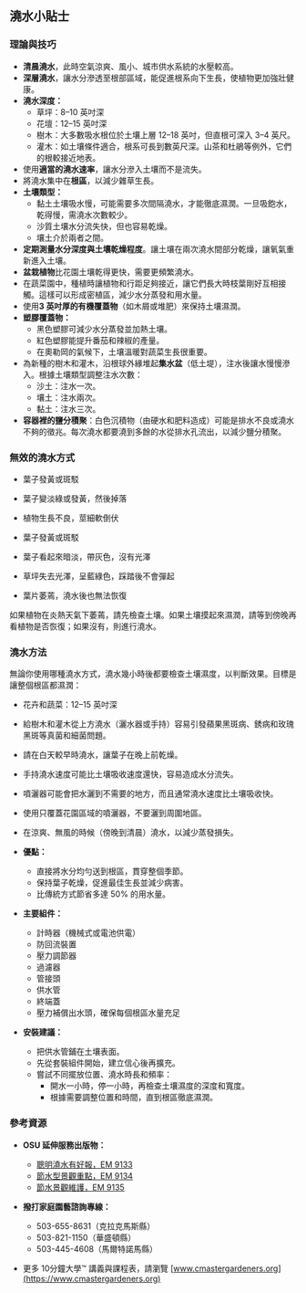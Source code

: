## 澆水小貼士

### 理論與技巧

- **清晨澆水**，此時空氣涼爽、風小、城市供水系統的水壓較高。
- **深層澆水**，讓水分滲透至根部區域，能促進根系向下生長，使植物更加強壯健康。
- **澆水深度：**
  - 草坪：8–10 英吋深
  - 花壇：12–15 英吋深
  - 樹木：大多數吸水根位於土壤上層 12–18 英吋，但直根可深入 3–4 英尺。
  - 灌木：如土壤條件適合，根系可長到數英尺深。山茶和杜鵑等例外，它們的根較接近地表。
- 使用**適當的澆水速率**，讓水分滲入土壤而不是流失。
- 將澆水集中在**根區**，以減少雜草生長。
- **土壤類型：**
  - 黏土土壤吸水慢，可能需要多次間隔澆水，才能徹底濕潤。一旦吸飽水，乾得慢，需澆水次數較少。
  - 沙質土壤水分流失快，但也容易乾燥。
  - 壤土介於兩者之間。
- **定期測量水分深度與土壤乾燥程度**。讓土壤在兩次澆水間部分乾燥，讓氧氣重新進入土壤。
- **盆栽植物**比花園土壤乾得更快，需要更頻繁澆水。
- 在蔬菜園中，種植時讓植物和行距足夠接近，讓它們長大時枝葉剛好互相接觸。這樣可以形成密植區，減少水分蒸發和用水量。
- 使用**3 英吋厚的有機覆蓋物**（如木屑或堆肥）來保持土壤濕潤。
- **塑膠覆蓋物：**
  - 黑色塑膠可減少水分蒸發並加熱土壤。
  - 紅色塑膠能提升番茄和辣椒的產量。
  - 在奧勒岡的氣候下，土壤溫暖對蔬菜生長很重要。
- 為新種的樹木和灌木，沿根球外緣堆起**集水盆**（低土堤），注水後讓水慢慢滲入。根據土壤類型調整注水次數：
  - 沙土：注水一次。
  - 壤土：注水兩次。
  - 黏土：注水三次。
- **容器裡的鹽分積聚**：白色沉積物（由硬水和肥料造成）可能是排水不良或澆水不夠的徵兆。每次澆水都要澆到多餘的水從排水孔流出，以減少鹽分積聚。

### 無效的澆水方式


- 葉子發黃或斑駁
- 葉子變淡綠或發黃，然後掉落
- 植物生長不良，莖細軟倒伏


- 葉子發黃或斑駁
- 葉子看起來暗淡，帶灰色，沒有光澤
- 草坪失去光澤，呈藍綠色，踩踏後不會彈起
- 葉片萎蔫，澆水後也無法恢復

如果植物在炎熱天氣下萎蔫，請先檢查土壤。如果土壤摸起來濕潤，請等到傍晚再看植物是否恢復；如果沒有，則進行澆水。

### 澆水方法

無論你使用哪種澆水方式，澆水幾小時後都要檢查土壤濕度，以判斷效果。目標是讓整個根區都濕潤：

- 花卉和蔬菜：12–15 英吋深


- 給樹木和灌木從上方澆水（灑水器或手持）容易引發蘋果黑斑病、銹病和玫瑰黑斑等真菌和細菌問題。
- 請在白天較早時澆水，讓葉子在晚上前乾燥。


- 手持澆水速度可能比土壤吸收速度還快，容易造成水分流失。


- 噴灑器可能會把水灑到不需要的地方，而且通常澆水速度比土壤吸收快。
- 使用只覆蓋花園區域的噴灑器，不要灑到周圍地區。
- 在涼爽、無風的時候（傍晚到清晨）澆水，以減少蒸發損失。


- **優點：**
  - 直接將水分均勻送到根區，貫穿整個季節。
  - 保持葉子乾燥，促進最佳生長並減少病害。
  - 比傳統方式節省多達 50% 的用水量。
- **主要組件：**
  - 計時器（機械式或電池供電）
  - 防回流裝置
  - 壓力調節器
  - 過濾器
  - 管接頭
  - 供水管
  - 終端蓋
  - 壓力補償出水頭，確保每個根區水量充足
- **安裝建議：**
  - 把供水管鋪在土壤表面。
  - 先從套裝組件開始，建立信心後再擴充。
  - 嘗試不同擺放位置、澆水時長和頻率：
    - 開水一小時，停一小時，再檢查土壤濕度的深度和寬度。
    - 根據需要調整位置和時間，直到根區徹底濕潤。

### 參考資源

- **OSU 延伸服務出版物：**
  - [聰明澆水有好報，EM 9133](https://catalog.extension.oregonstate.edu/)
  - [節水型景觀重點，EM 9134](https://catalog.extension.oregonstate.edu/)
  - [節水景觀維護，EM 9135](https://catalog.extension.oregonstate.edu/)


- **撥打家庭園藝諮詢專線：**
  - 503-655-8631（克拉克馬斯縣）
  - 503-821-1150（華盛頓縣）
  - 503-445-4608（馬爾特諾馬縣）
- 更多 10分鐘大學™ 講義與課程表，請瀏覽 [www.cmastergardeners.org](https://www.cmastergardeners.org)
